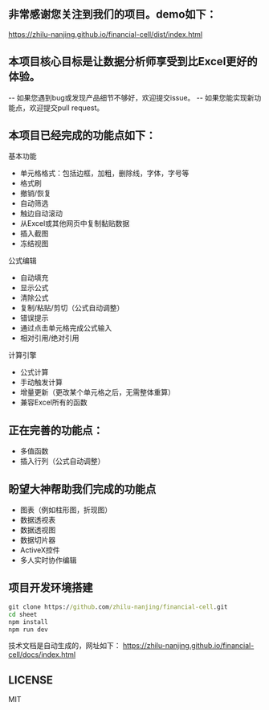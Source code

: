 ## 非常感谢您关注到我们的项目。demo如下：
https://zhilu-nanjing.github.io/financial-cell/dist/index.html
## 本项目核心目标是让数据分析师享受到比Excel更好的体验。
-- 如果您遇到bug或发现产品细节不够好，欢迎提交issue。
-- 如果您能实现新功能点，欢迎提交pull request。

## 本项目已经完成的功能点如下：
基本功能
+ 单元格格式：包括边框，加粗，删除线，字体，字号等
+ 格式刷
+ 撤销/恢复
+ 自动筛选
+ 触边自动滚动
+ 从Excel或其他网页中复制黏贴数据
+ 插入截图
+ 冻结视图

公式编辑
+ 自动填充
+ 显示公式
+ 清除公式
+ 复制/粘贴/剪切（公式自动调整）
+ 错误提示
+ 通过点击单元格完成公式输入
+ 相对引用/绝对引用

计算引擎
+ 公式计算
+ 手动触发计算
+ 增量更新（更改某个单元格之后，无需整体重算）
+ 兼容Excel所有的函数


## 正在完善的功能点：
+ 多值函数
+ 插入行列（公式自动调整）

## 盼望大神帮助我们完成的功能点
+ 图表（例如柱形图，折现图）
+ 数据透视表
+ 数据透视图
+ 数据切片器
+ ActiveX控件
+ 多人实时协作编辑

## 项目开发环境搭建
```cmd
git clone https://github.com/zhilu-nanjing/financial-cell.git
cd sheet
npm install
npm run dev
```
技术文档是自动生成的，网址如下：
https://zhilu-nanjing.github.io/financial-cell/docs/index.html

## LICENSE

MIT
